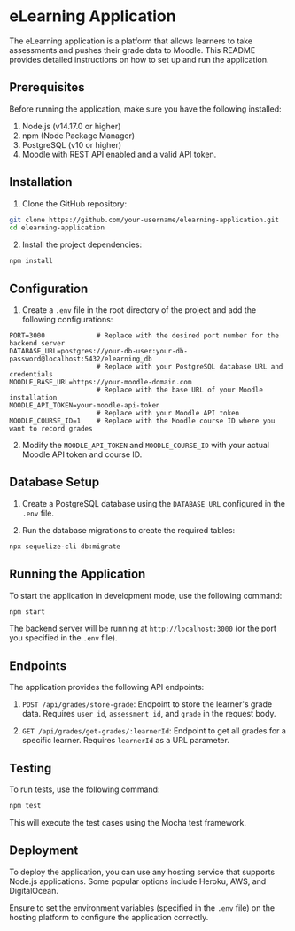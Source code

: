 
# eLearning Application

The eLearning application is a platform that allows learners to take assessments and pushes their grade data to Moodle. This README provides detailed instructions on how to set up and run the application.

## Prerequisites

Before running the application, make sure you have the following installed:

1. Node.js (v14.17.0 or higher)
2. npm (Node Package Manager)
3. PostgreSQL (v10 or higher)
4. Moodle with REST API enabled and a valid API token.

## Installation

1. Clone the GitHub repository:

```bash
git clone https://github.com/your-username/elearning-application.git
cd elearning-application
```

2. Install the project dependencies:

```bash
npm install
```

## Configuration

1. Create a `.env` file in the root directory of the project and add the following configurations:

```plaintext
PORT=3000             # Replace with the desired port number for the backend server
DATABASE_URL=postgres://your-db-user:your-db-password@localhost:5432/elearning_db
                      # Replace with your PostgreSQL database URL and credentials
MOODLE_BASE_URL=https://your-moodle-domain.com
                      # Replace with the base URL of your Moodle installation
MOODLE_API_TOKEN=your-moodle-api-token
                      # Replace with your Moodle API token
MOODLE_COURSE_ID=1    # Replace with the Moodle course ID where you want to record grades
```

2. Modify the `MOODLE_API_TOKEN` and `MOODLE_COURSE_ID` with your actual Moodle API token and course ID.

## Database Setup

1. Create a PostgreSQL database using the `DATABASE_URL` configured in the `.env` file.

2. Run the database migrations to create the required tables:

```bash
npx sequelize-cli db:migrate
```

## Running the Application

To start the application in development mode, use the following command:

```bash
npm start
```

The backend server will be running at `http://localhost:3000` (or the port you specified in the `.env` file).

## Endpoints

The application provides the following API endpoints:

1. `POST /api/grades/store-grade`: Endpoint to store the learner's grade data. Requires `user_id`, `assessment_id`, and `grade` in the request body.

2. `GET /api/grades/get-grades/:learnerId`: Endpoint to get all grades for a specific learner. Requires `learnerId` as a URL parameter.

## Testing

To run tests, use the following command:

```bash
npm test
```

This will execute the test cases using the Mocha test framework.

## Deployment

To deploy the application, you can use any hosting service that supports Node.js applications. Some popular options include Heroku, AWS, and DigitalOcean.

Ensure to set the environment variables (specified in the `.env` file) on the hosting platform to configure the application correctly.
